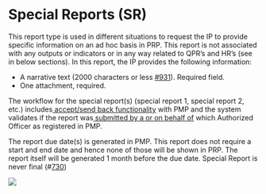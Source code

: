 # Special Reports \(SR\)

This report type is used in different situations to request the IP to provide specific information on an ad hoc basis in PRP. This report is not associated with any outputs or indicators or in any way related to QPR’s and HR’s \(see in below sections\). In this report, the IP provides the following information:

* A narrative text \(2000 characters or less [\#931](https://github.com/unicef/etools-partner-reporting-portal/issues/931)\). Required field.
* One attachment, required.

The workflow for the special report\(s\) \(special report 1, special report 2, etc.\) includes[ accept/send back functionality](https://unicef.gitbook.io/prp/product-end-user-documentation/ip-reporting/progress-reports) with PMP and the system validates if the report was[ submitted by a or on behalf of](https://unicef.gitbook.io/prp/product-end-user-documentation/ip-reporting/progress-reports) which Authorized Officer as registered in PMP.

The report due date\(s\) is generated in PMP. This report does not require a start and end date and hence none of those will be shown in PRP. The report itself will be generated 1 month before the due date. Special Report is never final \(\#[730](https://github.com/unicef/etools-partner-reporting-portal/issues/730)\)

![](https://lh3.googleusercontent.com/igZb8ZKgDtJzV5JOqfJhV98U2lQVkW8AjnlQEzzRghhMbaMQBa030F2Dq0lWJqMyLdvKVGUEqq57lPHLkqXom4l9VeXd2D0QR4UgwfGDk4TKWD8RdioWwdWgcfSDNQaK2w0lFiH_)

